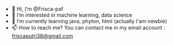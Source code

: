 - 👋 Hi, I’m @Frisca-paf
- 👀 I’m interested in machine learning, data science
- 🌱 I’m currently learning java, phyton, html (actually I'am newbie)
- 📫 How to reach me? You can contact me in my email account :  friscaputri38@gmail.com

